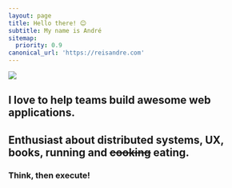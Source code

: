 ```yaml
---
layout: page
title: Hello there! 😊
subtitle: My name is André
sitemap:
  priority: 0.9
canonical_url: 'https://reisandre.com'
---
```

<picture>
  <source srcset="{{ '/assets/img/bws.webp' | prepend: site.baseurl }}" id="about-img" type="image/webp">
  <source srcset="{{ '/assets/img/bws.png' | prepend: site.baseurl }}" id="about-img" type="image/png"> 
  <img src="{{ '/assets/img/bws.png' | prepend: site.baseurl }}" id="about-img">
</picture>

<div id="describe-text">
	<h2>I love to help teams build awesome web applications.</h2>
	<h2>Enthusiast about distributed systems, UX, books, running and <strike>cooking</strike> eating.</h2>
	<h3><strong>Think, then execute!</strong></h3>
</div>